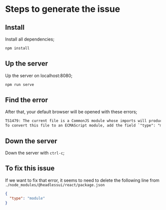 # Steps to generate the issue

## Install

Install all dependencies;

```sh
npm install
```

## Up the server

Up the server on localhost:8080;

```sh
npm run serve
```

## Find the error

After that, your default browser will be opened with these errors;

```txt
TS1479: The current file is a CommonJS module whose imports will produce 'require' calls; however, the referenced file is an ECMAScript module and cannot be imported with 'require'. Consider writing a dynamic 'import("@headlessui/react")' call instead.
To convert this file to an ECMAScript module, add the field `"type": "module"` to '/path/to/headlessui-checking-error/package.json'.
```

## Down the server

Down the server with `ctrl-c`;

## To fix this issue

If we want to fix that error, it seems to need to delete the following line from `./node_modules/@headlessui/react/package.json`

```json
{
  "type": "module"
}
```
